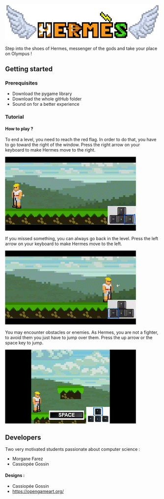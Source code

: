 ![Hermes title](design/menu/titre_7.png)

Step into the shoes of Hermes, messenger of the gods and take your place on Olympus !  

Getting started
---------------
### Prerequisites  

* Download the pygame library
* Download the whole gitHub folder
* Sound on for a better experience


### Tutorial

#### How to play ?


To end a level, you need to reach the red flag. In order to do that, you have to go toward the right of the window.
Press the right arrow on your keyboard to make Hermes move to the right.

![Run toward right](design/tuto/rightArrow.gif)


If you missed something, you can always go back in the level.
Press the left arrow on your keyboard to make Hermes move to the left.

![Run toward left](design/tuto/leftArrow.gif)

You may encounter obstacles or enemies. As Hermes, you are not a fighter, to avoid them you just have to jump over them.
Press the up arrow or the space key to jump.

![Run toward left](design/tuto/jump.gif)

Developers 
---------------
Two very motivated students passionate about computer science : 
* Morgane Farez 
* Cassiopée Gossin

#### Designs : 
* Cassiopée Gossin
* https://opengameart.org/



